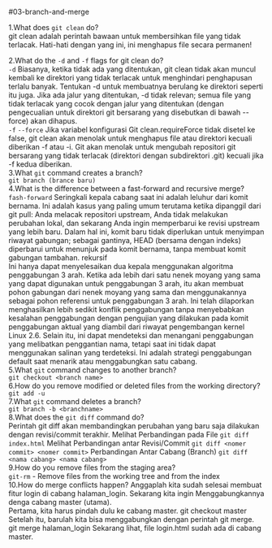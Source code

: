 #03-branch-and-merge

1.What does `git clean` do?
<br>
git clean adalah perintah bawaan untuk membersihkan file yang tidak terlacak. Hati-hati dengan yang ini, ini menghapus file secara permanen!

2.What do the `-d` and `-f` flags for git clean do?
<br>
`-d`
Biasanya, ketika tidak ada <path> yang ditentukan, git clean tidak akan muncul kembali ke direktori yang tidak terlacak untuk menghindari penghapusan terlalu banyak. Tentukan -d untuk membuatnya berulang ke direktori seperti itu juga. Jika ada jalur yang ditentukan, -d tidak relevan; semua file yang tidak terlacak yang cocok dengan jalur yang ditentukan (dengan pengecualian untuk direktori git bersarang yang disebutkan di bawah --force) akan dihapus.
<br>
`-f`
`--force`
Jika variabel konfigurasi Git clean.requireForce tidak disetel ke false, git clean akan menolak untuk menghapus file atau direktori kecuali diberikan -f atau -i. Git akan menolak untuk mengubah repositori git bersarang yang tidak terlacak (direktori dengan subdirektori .git) kecuali jika -f kedua diberikan.
<br>
3.What `git` command creates a branch?
  <br>
`git branch (brance baru)`
<br>
4.What is the difference between a fast-forward and recursive merge?
<br>
`fash-forward`
Seringkali kepala cabang saat ini adalah leluhur dari komit bernama. Ini adalah kasus yang paling umum terutama ketika dipanggil dari git pull: Anda melacak repositori upstream, Anda tidak melakukan perubahan lokal, dan sekarang Anda ingin memperbarui ke revisi upstream yang lebih baru. Dalam hal ini, komit baru tidak diperlukan untuk menyimpan riwayat gabungan; sebagai gantinya, HEAD (bersama dengan indeks) diperbarui untuk menunjuk pada komit bernama, tanpa membuat komit gabungan tambahan.
rekursif
<br>
Ini hanya dapat menyelesaikan dua kepala menggunakan algoritma penggabungan 3 arah. Ketika ada lebih dari satu nenek moyang yang sama yang dapat digunakan untuk penggabungan 3 arah, itu akan membuat pohon gabungan dari nenek moyang yang sama dan menggunakannya sebagai pohon referensi untuk penggabungan 3 arah. Ini telah dilaporkan menghasilkan lebih sedikit konflik penggabungan tanpa menyebabkan kesalahan penggabungan dengan pengujian yang dilakukan pada komit penggabungan aktual yang diambil dari riwayat pengembangan kernel Linux 2.6. Selain itu, ini dapat mendeteksi dan menangani penggabungan yang melibatkan penggantian nama, tetapi saat ini tidak dapat menggunakan salinan yang terdeteksi. Ini adalah strategi penggabungan default saat menarik atau menggabungkan satu cabang.
<br>
5.What `git` command changes to another branch?
<br>
`git checkout <branch name>`
<br>
6.How do you remove modified or deleted files from the working directory?
  <br>
`git add -u`
<br>
7.What `git` command deletes a branch?
  <br>
`git branch -b <branchname>`
<br>
8.What does the `git diff` command do?
  <br>
Perintah git diff akan membandingkan perubahan yang baru saja dilakukan dengan revisi/commit terakhir.
Melihat Perbandingan pada File
`git diff index.html`
Melihat Perbandingan antar Revisi/Commit
`git diff <nomer commit> <nomer commit>`
Perbandingan Antar Cabang (Branch)
`git diff <nama cabang> <nama cabang>`
<br>
9.How do you remove files from the staging area?
  <br>
`git-rm` - Remove files from the working tree and from the index
<br>
10.How do merge conflicts happen?
Anggaplah kita sudah selesai membuat fitur login di cabang halaman_login. Sekarang kita ingin Menggabungkannya denga cabang master (utama).
<br>
Pertama, kita harus pindah dulu ke cabang master.
git checkout master
Setelah itu, barulah kita bisa menggabungkan dengan perintah git merge.
git merge halaman_login
Sekarang lihat, file login.html sudah ada di cabang master.
